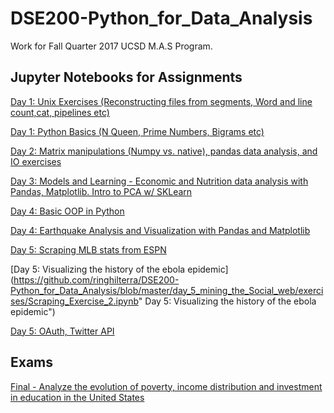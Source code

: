 # DSE200-Python_for_Data_Analysis

Work for Fall Quarter 2017 UCSD M.A.S Program.

## Jupyter Notebooks for Assignments
    
[Day 1: Unix Exercises (Reconstructing files from segments, Word and line count,cat, pipelines etc)](https://github.com/ringhilterra/DSE200-Python_for_Data_Analysis/blob/master/day_1_python_and_unix/5_unix_exercises.ipynb "Day 1: Unix Exercises (Reconstructing files from segments, Word and line count,cat, pipelines etc)")

[Day 1: Python Basics (N Queen, Prime Numbers, Bigrams etc)](https://github.com/ringhilterra/DSE200-Python_for_Data_Analysis/blob/master/day_1_python_and_unix/3_python_basics_excercises.ipynb "Day 1: Python Basics (N Queen, Prime Numbers, Bigrams etc)")

[Day 2: Matrix manipulations (Numpy vs. native), pandas data analysis, and IO exercises](https://github.com/ringhilterra/DSE200-Python_for_Data_Analysis/blob/master/day_2_github_io_numpy_pandas/10_exercises.ipynb "Day 2: Matrix manipulations (Numpy vs. native), pandas data analysis, and IO exercises ")

[Day 3: Models and Learning - Economic and Nutrition data analysis with Pandas, Matplotlib. Intro to PCA w/ SKLearn](https://github.com/ringhilterra/DSE200-Python_for_Data_Analysis/blob/master/day_3_models_and_learning/04_Excercises.ipynb "Day 3: Models and Learning - Economic and Nutrition data analysis with Pandas, Matplotlib. Intro to PCA w/ SKLearn")

[Day 4: Basic OOP in Python](https://github.com/ringhilterra/DSE200-Python_for_Data_Analysis/blob/master/day_4_OOP_and_matplotlib/OOP/04_Exercises.ipynb "Day 4: Basic OOP in Python")   

[Day 4: Earthquake Analysis and Visualization with Pandas and Matplotlib](https://github.com/ringhilterra/DSE200-Python_for_Data_Analysis/blob/master/day_4_OOP_and_matplotlib/matplotlib/03_Matplotlib%20OOP%20Exercise.ipynb "Day 4: Earthquake Analysis and Visualization with Pandas and Matplotlib") 

[Day 5: Scraping MLB stats from ESPN](https://github.com/ringhilterra/DSE200-Python_for_Data_Analysis/blob/master/day_5_mining_the_Social_web/exercises/Scraping_Exercise_1.ipynb "Day 5: Scraping MLB stats from ESPN")

[Day 5: Visualizing the history of the ebola epidemic](https://github.com/ringhilterra/DSE200-Python_for_Data_Analysis/blob/master/day_5_mining_the_Social_web/exercises/Scraping_Exercise_2.ipynb" Day 5: Visualizing the history of the ebola epidemic") 

[Day 5: OAuth, Twitter API](https://github.com/ringhilterra/DSE200-Python_for_Data_Analysis/blob/master/day_5_mining_the_Social_web/exercises/Scraping_Exercise_3.ipynb "Day 5: OAuth, Twitter API")

## Exams 

[Final - Analyze the evolution of poverty, income distribution and investment in education in the United States](https://github.com/ringhilterra/DSE200-Python_for_Data_Analysis/blob/master/final_exam_2017/Final%20exam%20DSE%20200.ipynb "Final - Analyze the evolution of poverty, income distribution and investment in education in the United States")

